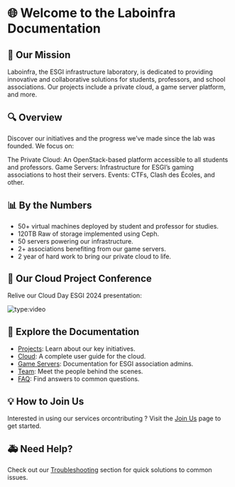 # :globe_with_meridians: Welcome to the Laboinfra Documentation

## :memo: Our Mission

Laboinfra, the ESGI infrastructure laboratory, is dedicated to providing innovative and collaborative solutions for students, professors, and school associations. Our projects include a private cloud, a game server platform, and more.

## :mag: Overview

Discover our initiatives and the progress we’ve made since the lab was founded. We focus on:

The Private Cloud: An OpenStack-based platform accessible to all students and professors.
Game Servers: Infrastructure for ESGI’s gaming associations to host their servers.
Events: CTFs, Clash des Écoles, and other.

## :bar_chart: By the Numbers

* 50+ virtual machines deployed by student and professor for studies.
* 120TB Raw of storage implemented using Ceph.
* 50 servers powering our infrastructure.
* 2+ associations benefiting from our game servers.
* 2 year of hard work to bring our private cloud to life.

## :movie_camera: Our Cloud Project Conference

Relive our Cloud Day ESGI 2024 presentation:

![type:video](https://www.youtube.com/watch?v=RSTYQJ_wJm4)

## :link: Explore the Documentation

* [Projects](/project): Learn about our key initiatives.
* [Cloud](/cloud): A complete user guide for the cloud.
* [Game Servers](/game): Documentation for ESGI association admins.
* [Team](/team): Meet the people behind the scenes.
* [FAQ](/faq): Find answers to common questions.

## :bulb: How to Join Us

Interested in using our services orcontributing ? Visit the [Join Us](/join) page to get started.

## :ambulance: Need Help?

Check out our [Troubleshooting](/troubleshooting) section for quick solutions to common issues.
